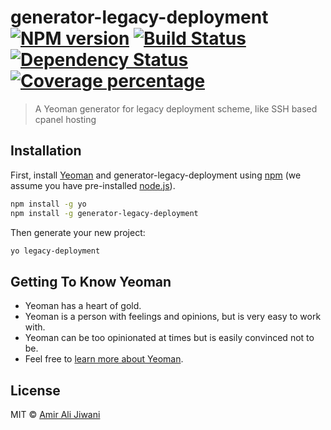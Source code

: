 # generator-legacy-deployment [![NPM version][npm-image]][npm-url] [![Build Status][travis-image]][travis-url] [![Dependency Status][daviddm-image]][daviddm-url] [![Coverage percentage][coveralls-image]][coveralls-url]
> A Yeoman generator for legacy deployment scheme, like SSH based cpanel hosting

## Installation

First, install [Yeoman](http://yeoman.io) and generator-legacy-deployment using [npm](https://www.npmjs.com/) (we assume you have pre-installed [node.js](https://nodejs.org/)).

```bash
npm install -g yo
npm install -g generator-legacy-deployment
```

Then generate your new project:

```bash
yo legacy-deployment
```

## Getting To Know Yeoman

- Yeoman has a heart of gold.
- Yeoman is a person with feelings and opinions, but is very easy to work with.
- Yeoman can be too opinionated at times but is easily convinced not to be.
- Feel free to [learn more about Yeoman](http://yeoman.io/).

## License

MIT © [Amir Ali Jiwani](https://ideasrefactored.wordpress.com/)

[npm-image]: https://badge.fury.io/js/generator-legacy-deployment.svg
[npm-url]: https://npmjs.org/package/generator-legacy-deployment
[travis-image]: https://travis-ci.org/aajiwani/generator-legacy-deployment.svg?branch=master
[travis-url]: https://travis-ci.org/aajiwani/generator-legacy-deployment
[daviddm-image]: https://david-dm.org/aajiwani/generator-legacy-deployment.svg?theme=shields.io
[daviddm-url]: https://david-dm.org/aajiwani/generator-legacy-deployment
[coveralls-image]: https://coveralls.io/repos/aajiwani/generator-legacy-deployment/badge.svg
[coveralls-url]: https://coveralls.io/r/aajiwani/generator-legacy-deployment
